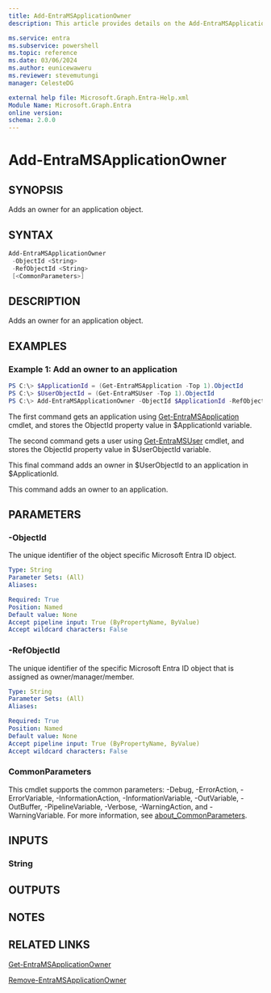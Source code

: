 ```yaml
---
title: Add-EntraMSApplicationOwner
description: This article provides details on the Add-EntraMSApplicationOwner command.

ms.service: entra
ms.subservice: powershell
ms.topic: reference
ms.date: 03/06/2024
ms.author: eunicewaweru
ms.reviewer: stevemutungi
manager: CelesteDG

external help file: Microsoft.Graph.Entra-Help.xml
Module Name: Microsoft.Graph.Entra
online version:
schema: 2.0.0
---
```


# Add-EntraMSApplicationOwner

## SYNOPSIS
Adds an owner for an application object.

## SYNTAX

```powershell
Add-EntraMSApplicationOwner 
 -ObjectId <String> 
 -RefObjectId <String> 
 [<CommonParameters>]
```

## DESCRIPTION
Adds an owner for an application object.

## EXAMPLES

### Example 1: Add an owner to an application
```powershell
PS C:\> $ApplicationId = (Get-EntraMSApplication -Top 1).ObjectId
PS C:\> $UserObjectId = (Get-EntraMSUser -Top 1).ObjectId
PS C:\> Add-EntraMSApplicationOwner -ObjectId $ApplicationId -RefObjectId $UserObjectId
```

The first command gets an application using [Get-EntraMSApplication](./Get-EntraMSApplication.md) cmdlet, and stores 
the ObjectId property value in $ApplicationId variable.  

The second command gets a user using [Get-EntraMSUser](./Get-EntraMSUser.md) cmdlet, and stores 
the ObjectId property value in $UserObjectId variable.  

This final command adds an owner in $UserObjectId to an application in $ApplicationId.

This command adds an owner to an application.

## PARAMETERS

### -ObjectId
The unique identifier of the object specific Microsoft Entra ID object.

```yaml
Type: String
Parameter Sets: (All)
Aliases:

Required: True
Position: Named
Default value: None
Accept pipeline input: True (ByPropertyName, ByValue)
Accept wildcard characters: False
```

### -RefObjectId
The unique identifier of the specific Microsoft Entra ID object that is assigned as owner/manager/member.

```yaml
Type: String
Parameter Sets: (All)
Aliases:

Required: True
Position: Named
Default value: None
Accept pipeline input: True (ByPropertyName, ByValue)
Accept wildcard characters: False
```

### CommonParameters
This cmdlet supports the common parameters: -Debug, -ErrorAction, -ErrorVariable, -InformationAction, -InformationVariable, -OutVariable, -OutBuffer, -PipelineVariable, -Verbose, -WarningAction, and -WarningVariable. For more information, see [about_CommonParameters](https://go.microsoft.com/fwlink/?LinkID=113216).

## INPUTS

### String
## OUTPUTS

## NOTES

## RELATED LINKS

[Get-EntraMSApplicationOwner](Get-EntraMSApplicationOwner.md)

[Remove-EntraMSApplicationOwner](Remove-EntraMSApplicationOwner.md)

